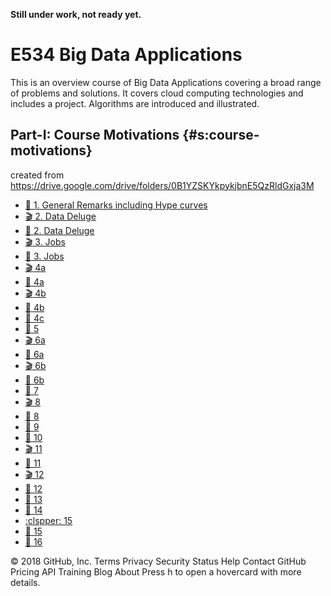 
**Still under work, not ready yet.**
# E534 Big Data Applications

This is an overview course of Big Data Applications covering a broad range of problems and solutions. It covers cloud computing technologies and includes a project. Algorithms are introduced and illustrated.

## Part-I: Course Motivations {#s:course-motivations}

created from https://drive.google.com/drive/folders/0B1YZSKYkpykjbnE5QzRldGxja3M

* [:scroll: 1. General Remarks including Hype curves](https://drive.google.com/open?id=0B1YZSKYkpykjeEdNcXBySU40dGc)
* [:clapper: 2. Data Deluge](https://drive.google.com/open?id=0B1YZSKYkpykjYkNlVWQzeE8yRTg)
* [:scroll: 2. Data Deluge](https://drive.google.com/open?id=0B1YZSKYkpykjTkVXLXhXbTlVVjQ)
* [:clapper: 3. Jobs](https://drive.google.com/open?id=0B1YZSKYkpykjamlVTTBGajA4bU0)
* [:scroll: 3. Jobs](https://drive.google.com/open?id=0B1YZSKYkpykjdVZGYVVzNzZtNnM)
* [:clapper: 4a](https://drive.google.com/open?id=0B1YZSKYkpykjSEplaTdlQTBVWVE)
* [:scroll: 4a](https://drive.google.com/open?id=0B1YZSKYkpykjbkN5OFBYOERWQ3c)
* [:clapper: 4b](https://drive.google.com/open?id=0B1YZSKYkpykjbVlUb1FvbnE5LXc)
* [:scroll: 4b](https://drive.google.com/open?id=0B1YZSKYkpykjXzg5dXI3eHVHd1U)
* [:scroll: 4c](https://drive.google.com/open?id=0B1YZSKYkpykja3RMTmtVVWlQVmc)
* [:scroll: 5](https://drive.google.com/open?id=0B1YZSKYkpykjNE9SYmtJeElhN1U)
* [:clapper: 6a](https://drive.google.com/open?id=0B1YZSKYkpykjQS1sNEpOdlh5ZG8)
* [:scroll: 6a](https://drive.google.com/open?id=0B1YZSKYkpykjQzdRSE1UUG5kaGM)
* [:clapper: 6b](https://drive.google.com/open?id=0B1YZSKYkpykjQzFQSTBpXzJBa28)
* [:scroll: 6b](https://drive.google.com/open?id=0B1YZSKYkpykjcTE2a2ExdUt2UzQ)
* [:scroll: 7](https://drive.google.com/open?id=0B1YZSKYkpykjWXNtTnYxVGR2ZUE)
* [:clapper: 8](https://drive.google.com/open?id=0B1YZSKYkpykjbWxXMVBETms0WEU)
* [:scroll: 8](https://drive.google.com/open?id=0B1YZSKYkpykjUVplV1kwVFpkRlE)
* [:scroll: 9](https://drive.google.com/open?id=0B1YZSKYkpykjSDFmdnVhTWxUVVk)
* [:scroll: 10](https://drive.google.com/open?id=0B1YZSKYkpykjd09FN3ZnWEFsQlk)
* [:clapper: 11](https://drive.google.com/open?id=0B1YZSKYkpykjOXIxTS00NXRJdms)
* [:scroll: 11](https://drive.google.com/open?id=0B1YZSKYkpykjd0d4OWdqRThKaEk)
* [:clapper: 12](https://drive.google.com/open?id=0B1YZSKYkpykjamJLNTZvYndyN2M)
* [:scroll: 12](https://drive.google.com/open?id=0B1YZSKYkpykjM0ZIeWgwMkhkcmM)
* [:scroll: 13](https://drive.google.com/open?id=0B1YZSKYkpykjODk2V19LX1Bxc2c)
* [:scroll: 14](https://drive.google.com/open?id=0B1YZSKYkpykjNTZhcllDMmJ4NGM)
* [:clspper: 15](https://drive.google.com/open?id=0B1YZSKYkpykjT3lCcFlkT0NSRUk)
* [:scroll: 15](https://drive.google.com/open?id=0B1YZSKYkpykjZ1RrZEtaSjNiS0U)
* [:scroll: 16](https://drive.google.com/open?id=0B1YZSKYkpykjWC02RzVtRVZaZjQ)

© 2018 GitHub, Inc. Terms Privacy Security Status Help Contact GitHub
Pricing API Training Blog About Press h to open a hovercard with more
details.
